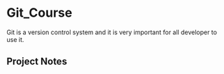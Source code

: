 # Git_Course
Git is a version control system and it is very important for all developer to use it.


## Project Notes
